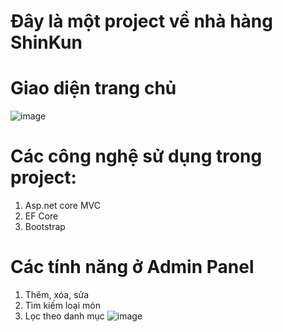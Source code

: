 # Đây là một project về nhà hàng ShinKun
# Giao diện trang chủ
![image](https://user-images.githubusercontent.com/106048746/169931985-f8a99dec-c300-4984-8e26-0e4bb5f2ffda.png)
# Các công nghệ sử dụng trong project:
1. Asp.net core MVC
2. EF Core
3. Bootstrap
# Các tính năng ở Admin Panel
1. Thêm, xóa, sửa
2. Tìm kiếm loại món
3. Lọc theo danh mục
![image](https://user-images.githubusercontent.com/106048746/169934593-48032e28-1812-46e7-8039-848f7d9eb9d5.png)
